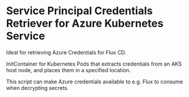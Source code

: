 # Service Principal Credentials Retriever for Azure Kubernetes Service

Ideal for retrieving Azure Credentials for Flux CD.

InitContainer for Kubernetes Pods that extracts credentials from an AKS host node, and places them in a specified location.

This script can make Azure credentials available to e.g. Flux to consume when decrypting secrets.
